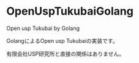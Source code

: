 # OpenUspTukubaiGolang
Open usp Tukubai by Golang

GolangによるOpen usp Tukubaiの実装です。

有限会社USP研究所と直接の関係はありません。
